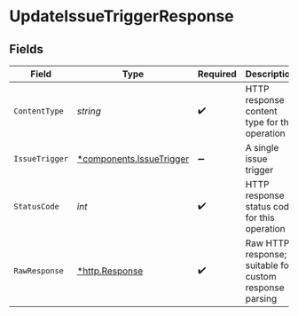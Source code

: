 # UpdateIssueTriggerResponse


## Fields

| Field                                                               | Type                                                                | Required                                                            | Description                                                         |
| ------------------------------------------------------------------- | ------------------------------------------------------------------- | ------------------------------------------------------------------- | ------------------------------------------------------------------- |
| `ContentType`                                                       | *string*                                                            | :heavy_check_mark:                                                  | HTTP response content type for this operation                       |
| `IssueTrigger`                                                      | [*components.IssueTrigger](../../models/components/issuetrigger.md) | :heavy_minus_sign:                                                  | A single issue trigger                                              |
| `StatusCode`                                                        | *int*                                                               | :heavy_check_mark:                                                  | HTTP response status code for this operation                        |
| `RawResponse`                                                       | [*http.Response](https://pkg.go.dev/net/http#Response)              | :heavy_check_mark:                                                  | Raw HTTP response; suitable for custom response parsing             |